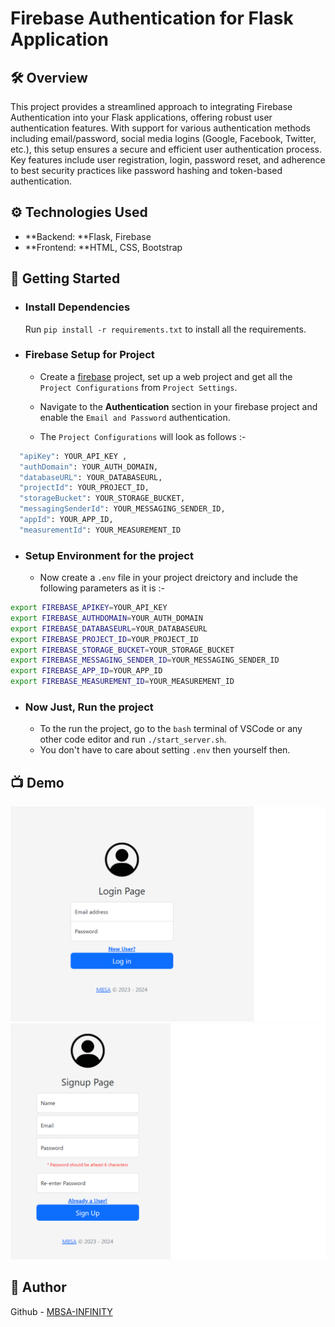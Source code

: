 # Firebase Authentication for Flask Application

## 🛠️ Overview
This project provides a streamlined approach to integrating Firebase Authentication into your Flask applications, offering robust user authentication features. With support for various authentication methods including email/password, social media logins (Google, Facebook, Twitter, etc.), this setup ensures a secure and efficient user authentication process. Key features include user registration, login, password reset, and adherence to best security practices like password hashing and token-based authentication.

## ⚙️ Technologies Used
 - **Backend: **Flask, Firebase
 - **Frontend: **HTML, CSS, Bootstrap


## 🌟 Getting Started
 - ### Install Dependencies
    Run `pip install -r requirements.txt` to install all the requirements.
 - ### Firebase Setup for Project

   - Create a [firebase](https://firebase.google.com/) project, set up a web project and get all the `Project Configurations` from `Project Settings`.

   - Navigate to the **Authentication** section in your firebase project and enable the `Email and Password`
 authentication.

   - The `Project Configurations` will look as follows :-
```bash
  "apiKey": YOUR_API_KEY ,
  "authDomain": YOUR_AUTH_DOMAIN,
  "databaseURL": YOUR_DATABASEURL,
  "projectId": YOUR_PROJECT_ID,
  "storageBucket": YOUR_STORAGE_BUCKET,
  "messagingSenderId": YOUR_MESSAGING_SENDER_ID,
  "appId": YOUR_APP_ID,
  "measurementId": YOUR_MEASUREMENT_ID 
```
- ### Setup Environment for the project
   - Now create a `.env` file in your project dreictory and include the following parameters as it is :-
```bash
export FIREBASE_APIKEY=YOUR_API_KEY
export FIREBASE_AUTHDOMAIN=YOUR_AUTH_DOMAIN
export FIREBASE_DATABASEURL=YOUR_DATABASEURL
export FIREBASE_PROJECT_ID=YOUR_PROJECT_ID
export FIREBASE_STORAGE_BUCKET=YOUR_STORAGE_BUCKET
export FIREBASE_MESSAGING_SENDER_ID=YOUR_MESSAGING_SENDER_ID
export FIREBASE_APP_ID=YOUR_APP_ID
export FIREBASE_MEASUREMENT_ID=YOUR_MEASUREMENT_ID
``` 

- ###  Now Just, Run the project
  - To the run the project, go to the `bash` terminal of VSCode or any other code editor and run `./start_server.sh`.
  - You don't have to care about setting `.env` then yourself then.


## 📺 Demo
![Login](/Screenshots/login.png?raw=true "Login")
![SignUp](/Screenshots/signup.png?raw=true "Sign Up")

## 🤖 Author

Github - [MBSA-INFINITY](https://github.com/MBSA-INFINITY)




